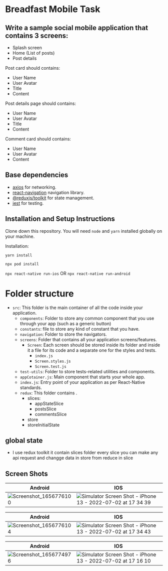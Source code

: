 # Breadfast Mobile Task


## Write a sample social mobile application that contains 3 screens:
 - Splash screen
 - Home (List of posts)
 - Post details

Post card should contains:
 - User Name
 - User Avatar
 - Title
 - Content
 
Post details page should contains:
 - User Name
 - User Avatar
 - Title
 - Content

Comment card should contains:
 - User Name
 - User Avatar
 - Content
 
 ## Base dependencies

- [axios](https://github.com/axios/axios) for networking.
- [react-navigation](https://reactnavigation.org/) navigation library.
- [@reduxjs/toolkit](https://redux-toolkit.js.org/) for state management.
- [jest](https://facebook.github.io/jest/)  for testing.


## Installation and Setup Instructions

Clone down this repository. You will need `node` and `yarn` installed globally on your machine.  

Installation:

`yarn install`

`npx pod install`

`npx react-native run-ios` OR `npx react-native run-android`

# Folder structure

- `src`: This folder is the main container of all the code inside your application.
  - `components`: Folder to store any common component that you use through your app (such as a generic button)
  - `constants`: file to store any kind of constant that you have.
  - `navigation`: Folder to store the navigators.
  - `screens`: Folder that contains all your application screens/features.
    - `Screen`: Each screen should be stored inside its folder and inside it a file for its code and a separate one for the styles and tests.
      - `index.js`
      - `Screen.styles.js`
      - `Screen.test.js`
  - `test-utils`: Folder to store tests-related utilities and components.
  - `appCotainer.js`: Main component that starts your whole app.
  - `index.js`: Entry point of your application as per React-Native standards.
  - `redux`: This folder contains .
    - slices: 
      - appStateSlice
      - postsSlice
      - commentsSlice
    - store
    - storeInitialState
    
## global state
      
- I use redux toolkit it contain slices folder every slice you can make any api request and 
      changge data in store from reduce in slice
      

## Screen Shots

| Android | IOS |
|---|---|
| ![Screenshot_1656776100](https://user-images.githubusercontent.com/17288652/177007040-05a5581c-e1dd-44e4-bbc0-2d1197db09ea.png) |![Simulator Screen Shot - iPhone 13 - 2022-07-02 at 17 34 39](https://user-images.githubusercontent.com/17288652/177007054-16a98839-d21c-49eb-b257-c94da0d858ac.png) |

| Android | IOS |
|---|---|
| ![Screenshot_1656776104](https://user-images.githubusercontent.com/17288652/177007076-146ed799-506d-4b48-9b71-493eff9adc09.png) | ![Simulator Screen Shot - iPhone 13 - 2022-07-02 at 17 34 43](https://user-images.githubusercontent.com/17288652/177007081-f360e4d3-4871-4659-b253-f097a51dc86a.png)|

| Android | IOS |
|---|---|
| ![Screenshot_1656774976](https://user-images.githubusercontent.com/17288652/177006393-ef20dfdd-0677-4446-83e7-4393a8d5c062.png) |![Simulator Screen Shot - iPhone 13 - 2022-07-02 at 17 16 10](https://user-images.githubusercontent.com/17288652/177006399-f349b267-c873-446b-9b5e-83e65f6c1e33.png)|




